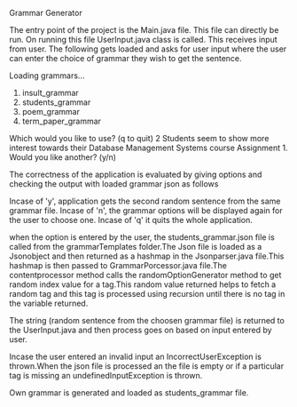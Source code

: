 Grammar Generator


The entry point of the project is the Main.java file. This file can directly be run. On running this file UserInput.java class is called. This receives input from user. The following gets loaded and asks for user input where the user can enter the choice of grammar they wish to get the sentence.

Loading grammars...
1. insult_grammar
2. students_grammar
3. poem_grammar
4. term_paper_grammar

Which would you like to use? (q to quit)
2
Students seem to show more interest towards their Database Management Systems course Assignment 1.
Would you like another? (y/n)

The correctness of the application is evaluated by giving options and checking the output with loaded grammar json as follows

Incase of 'y', application gets the second random sentence from the same grammar file.
Incase of 'n', the grammar options will be displayed again for the user to choose one.
Incase of 'q' it quits the whole application.

when the option is entered by the user, the students_grammar.json file is called from the grammarTemplates folder.The Json file is loaded as a Jsonobject and then returned as a hashmap in the Jsonparser.java file.This hashmap is then passed to GrammarPorcessor.java file.The contentprocessor method calls the randomOptionGenerator method to get random index value for a tag.This random value returned helps to fetch a random tag and this tag is processed using recursion until there is no tag in the variable returned.

The string (random sentence from the choosen grammar file) is returned to the UserInput.java and then process goes on based on input entered by user.

Incase the user entered an invalid input an IncorrectUserException is thrown.When the json file is processed an the file is empty or if a particular tag is missing an undefinedInputException is thrown.

Own grammar is generated and loaded as students_grammar file.
